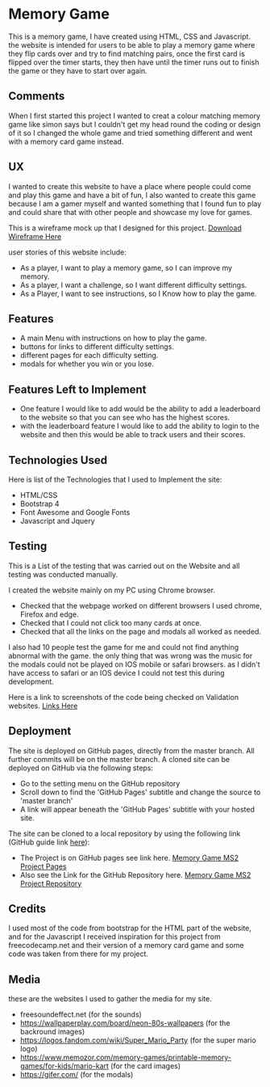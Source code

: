 # Memory Game

This is a memory game, I have created using HTML, CSS and Javascript. the website is intended for users to be able to play a memory game where they flip cards over and try to find matching pairs, once the first card is flipped over the timer starts, they then have until the timer runs out to finish the game or they have to start over again.

## Comments

When I first started this project I wanted to creat a colour matching memory game like simon says but I couldn't get my head round the coding or design of it so I changed the whole game and tried something different and went with a memory card game instead.

## UX 

I wanted to create this website to have a place where people could come and play this game and have a bit of fun, I also wanted to create this game because I am a gamer myself and wanted something that I found fun to play and could share that with other people and showcase my love for games.

This is a wireframe mock up that I designed for this project. [Download Wireframe Here](https://github.com/djacura/memory-game/raw/master/assets/wireframe/memory%20game%20wireframe.pdf)

user stories of this website include:

* As a player, I want to play a memory game, so I can improve my memory.
* As a player, I want a challenge, so I want different difficulty settings.
* As a Player, I want to see instructions, so I Know how to play the game. 

## Features

* A main Menu with instructions on how to play the game.
* buttons for links to different difficulty settings.
* different pages for each difficulty setting.
* modals for whether you win or you lose. 

## Features Left to Implement

* One feature I would like to add would be the ability to add a leaderboard to the website so that you can see who has the highest scores.
* with the leaderboard feature I would like to add the ability to login to the website and then this would be able to track users and their scores.

## Technologies Used

Here is list of the Technologies that I used to Implement the site:

* HTML/CSS
* Bootstrap 4
* Font Awesome and Google Fonts
* Javascript and Jquery

## Testing

This is a List of the testing that was carried out on the Website and all testing was conducted manually.

I created the website mainly on my PC using Chrome browser.

* Checked that the webpage worked on different browsers I used chrome, Firefox and edge. 
* Checked that I could not click too many cards at once.
* Checked that all the links on the page and modals all worked as needed.

I also had 10 people test the game for me and could not find anything abnormal with the game. the only thing that was wrong was the music for the modals could not be played on IOS mobile or safari browsers. as I didn't have access to safari or an IOS device I could not test this during development.

Here is a link to screenshots of the code being checked on Validation websites. [Links Here](https://github.com/djacura/memory-game/tree/master/assets/testing) 

## Deployment

The site is deployed on GitHub pages, directly from the master branch. All further commits will be on the master branch. A cloned site can be deployed on GitHub via the following steps:

* Go to the setting menu on the GitHub repository
* Scroll down to find the 'GitHub Pages' subtitle and change the source to 'master branch'
* A link will appear beneath the 'GitHub Pages' subtitle with your hosted site.

The site can be cloned to a local repository by using the following link (GitHub guide link [here](https://help.github.com/en/articles/cloning-a-repository)):

* The Project is on GitHub pages see link here. [Memory Game MS2 Project Pages](https://djacura.github.io/memory-game/)
* Also see the Link for the GitHub Repository here. [Memory Game MS2 Project Repository](https://github.com/djacura/memory-game)

## Credits

I used most of the code from bootstrap for the HTML part of the website, and for the Javascript I received inspiration for this project from freecodecamp.net and their version of a memory card game and some code was taken from there for my project.

## Media

these are the websites I used to gather the media for my site.

* freesoundeffect.net (for the sounds)
* https://wallpaperplay.com/board/neon-80s-wallpapers (for the backround images)
* https://logos.fandom.com/wiki/Super_Mario_Party (for the super mario logo)
* https://www.memozor.com/memory-games/printable-memory-games/for-kids/mario-kart (for the card images)
* https://gifer.com/ (for the modals)




